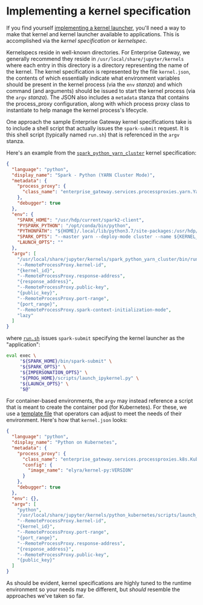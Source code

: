 # Implementing a kernel specification

If you find yourself [implementing a kernel launcher](kernel-launcher.md), you'll need a way to make that kernel and kernel launcher available to applications. This is accomplished via the _kernel specification_ or _kernelspec_.

Kernelspecs reside in well-known directories. For Enterprise Gateway, we generally recommend they reside in `/usr/local/share/jupyter/kernels` where each entry in this directory is a directory representing the name of the kernel. The kernel specification is represented by the file `kernel.json`, the contents of which essentially indicate what environment variables should be present in the kernel process (via the `env` _stanza_) and which command (and arguments) should be issued to start the kernel process (via the `argv` _stanza_). The JSON also includes a `metadata` stanza that contains the process_proxy configuration, along with which process proxy class to instantiate to help manage the kernel process's lifecycle.

One approach the sample Enterprise Gateway kernel specifications take is to include a shell script that actually issues the `spark-submit` request. It is this shell script (typically named `run.sh`) that is referenced in the `argv` stanza.

Here's an example from the [`spark_python_yarn_cluster`](https://github.com/jupyter-server/enterprise_gateway/blob/master/etc/kernelspecs/spark_python_yarn_cluster/kernel.json) kernel specification:

```JSON
{
  "language": "python",
  "display_name": "Spark - Python (YARN Cluster Mode)",
  "metadata": {
    "process_proxy": {
      "class_name": "enterprise_gateway.services.processproxies.yarn.YarnClusterProcessProxy"
    },
    "debugger": true
  },
  "env": {
    "SPARK_HOME": "/usr/hdp/current/spark2-client",
    "PYSPARK_PYTHON": "/opt/conda/bin/python",
    "PYTHONPATH": "${HOME}/.local/lib/python3.7/site-packages:/usr/hdp/current/spark2-client/python:/usr/hdp/current/spark2-client/python/lib/py4j-0.10.6-src.zip",
    "SPARK_OPTS": "--master yarn --deploy-mode cluster --name ${KERNEL_ID:-ERROR__NO__KERNEL_ID} --conf spark.yarn.submit.waitAppCompletion=false --conf spark.yarn.appMasterEnv.PYTHONUSERBASE=/home/${KERNEL_USERNAME}/.local --conf spark.yarn.appMasterEnv.PYTHONPATH=${HOME}/.local/lib/python3.7/site-packages:/usr/hdp/current/spark2-client/python:/usr/hdp/current/spark2-client/python/lib/py4j-0.10.6-src.zip --conf spark.yarn.appMasterEnv.PATH=/opt/conda/bin:$PATH ${KERNEL_EXTRA_SPARK_OPTS}",
    "LAUNCH_OPTS": ""
  },
  "argv": [
    "/usr/local/share/jupyter/kernels/spark_python_yarn_cluster/bin/run.sh",
    "--RemoteProcessProxy.kernel-id",
    "{kernel_id}",
    "--RemoteProcessProxy.response-address",
    "{response_address}",
    "--RemoteProcessProxy.public-key",
    "{public_key}",
    "--RemoteProcessProxy.port-range",
    "{port_range}",
    "--RemoteProcessProxy.spark-context-initialization-mode",
    "lazy"
  ]
}
```

where [`run.sh`](https://github.com/jupyter-server/enterprise_gateway/blob/master/etc/kernelspecs/spark_python_yarn_cluster/bin/run.sh) issues `spark-submit` specifying the kernel launcher as the "application":

```bash
eval exec \
     "${SPARK_HOME}/bin/spark-submit" \
     "${SPARK_OPTS}" \
     "${IMPERSONATION_OPTS}" \
     "${PROG_HOME}/scripts/launch_ipykernel.py" \
     "${LAUNCH_OPTS}" \
     "$@"
```

For container-based environments, the `argv` may instead reference a script that is meant to create the container pod (for Kubernetes). For these, we use a [template file](https://github.com/jupyter-server/enterprise_gateway/blob/master/etc/kernel-launchers/kubernetes/scripts/kernel-pod.yaml.j2) that operators can adjust to meet the needs of their environment. Here's how that `kernel.json` looks:

```json
{
  "language": "python",
  "display_name": "Python on Kubernetes",
  "metadata": {
    "process_proxy": {
      "class_name": "enterprise_gateway.services.processproxies.k8s.KubernetesProcessProxy",
      "config": {
        "image_name": "elyra/kernel-py:VERSION"
      }
    },
    "debugger": true
  },
  "env": {},
  "argv": [
    "python",
    "/usr/local/share/jupyter/kernels/python_kubernetes/scripts/launch_kubernetes.py",
    "--RemoteProcessProxy.kernel-id",
    "{kernel_id}",
    "--RemoteProcessProxy.port-range",
    "{port_range}",
    "--RemoteProcessProxy.response-address",
    "{response_address}",
    "--RemoteProcessProxy.public-key",
    "{public_key}"
  ]
}
```

As should be evident, kernel specifications are highly tuned to the runtime environment so your needs may be different, but _should_ resemble the approaches we've taken so far.
